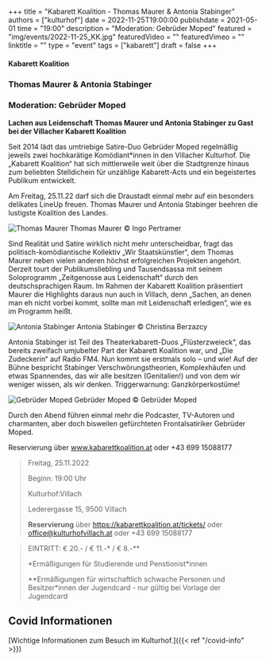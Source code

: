 +++
title = "Kabarett Koalition - Thomas Maurer & Antonia Stabinger"
authors = ["kulturhof"]
date = 2022-11-25T19:00:00
publishdate = 2021-05-01
time = "19:00"
description = "Moderation: Gebrüder Moped"
featured = "img/events/2022-11-25_KK.jpg"
featuredVideo = ""
featuredVimeo = ""
linktitle = ""
type = "event"
tags = ["kabarett"]
draft = false
+++

#### Kabarett Koalition

### Thomas Maurer & Antonia Stabinger
### Moderation: Gebrüder Moped

**Lachen aus Leidenschaft**
**Thomas Maurer und Antonia Stabinger zu Gast bei der Villacher Kabarett Koalition**

Seit 2014 lädt das umtriebige Satire-Duo Gebrüder Moped regelmäßig jeweils zwei hochkarätige Komödiant*innen in den Villacher Kulturhof. Die „Kabarett Koalition“ hat sich mittlerweile weit über die Stadtgrenze hinaus zum beliebten Stelldichein für unzählige Kabarett-Acts und ein begeistertes Publikum entwickelt.

Am Freitag, 25.11.22 darf sich die Draustadt einmal mehr auf ein besonders delikates LineUp freuen. Thomas Maurer und Antonia Stabinger beehren die lustigste Koalition des Landes. 

![Thomas Maurer](/img/events/2022-11-25_KK_ThomasMaurer_c_IngoPertramer.jpg)
Thomas Maurer © Ingo Pertramer

Sind Realität und Satire wirklich nicht mehr unterscheidbar, fragt das politisch-komödiantische Kollektiv „Wir Staatskünstler“, dem Thomas Maurer neben vielen anderen höchst erfolgreichen Projekten angehört. Derzeit tourt der Publikumsliebling und Tausendsassa mit seinem Soloprogramm „Zeitgenosse aus Leidenschaft“ durch den deutschsprachigen Raum. Im Rahmen der Kabarett Koalition präsentiert Maurer die Highlights daraus nun auch in Villach, denn „Sachen, an denen man eh nicht vorbei kommt, sollte man mit Leidenschaft erledigen“, wie es im Programm heißt.

![Antonia Stabinger](/img/events/2022-11-25_KK_AntoniaStabinger_c_ChristinaBerzazcy.jpg)
Antonia Stabinger © Christina Berzazcy

Antonia Stabinger ist Teil des Theaterkabarett-Duos „Flüsterzweieck“, das bereits zweifach umjubelter Part der Kabarett Koalition war, und „Die Zudeckerin“ auf Radio FM4. Nun kommt sie erstmals solo – und wie! Auf der Bühne bespricht Stabinger Verschwörungstheorien, Komplexhäufen und etwas Spannendes, das wir alle besitzen (Genitalien!) und von dem wir weniger wissen, als wir denken. Triggerwarnung: Ganzkörperkostüme!

![Gebrüder Moped](/img/events/2022-03-18_GebruederMoped_2021_quer.jpeg)
Gebrüder Moped © Gebrüder Moped

Durch den Abend führen einmal mehr die Podcaster, TV-Autoren und charmanten, aber doch bisweilen gefürchteten Frontalsatiriker Gebrüder Moped.

Reservierung über www.kabarettkoalition.at  oder +43 699 15088177


>Freitag, 25.11.2022
>
>Beginn: 19:00 Uhr
>
>Kulturhof:Villach
>
>Lederergasse 15, 9500 Villach
>
>**Reservierung** über https://kabarettkoalition.at/tickets/ oder office@kulturhofvillach.at oder +43 699 15088177


> EINTRITT: € 20.- / € 11.-\* / € 8.-\*\*
> 
> \*Ermäßigungen für Studierende und Penstionist\*innen
> 
> \*\*Ermäßigungen für wirtschaftlich schwache Personen und Besitzer\*innen der Jugendcard - nur gültig bei Vorlage der Jugendcard




## Covid Informationen

[Wichtige Informationen zum Besuch im Kulturhof.]({{< ref "/covid-info" >}})
